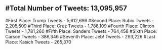 #Total Number of Tweets: 13,095,957 
---
#First Place: Trump Tweets - 5,612,696
#Second Place: Rubio Tweets - 2,205,509
#Third Place: Cruz Tweets - 1,788,109
#Fourth Place: Clinton Tweets - 1,781,260
#Fifth Place: Sanders Tweets - 764,458
#Sixth Place: Carson Tweets - 386,346
#Seventh Place: Jeb! Tweets - 293,226
#Last Place: Kasich Tweets - 265,370
